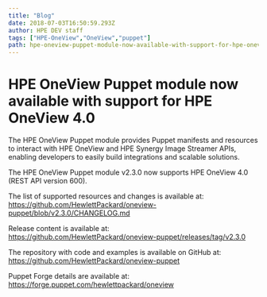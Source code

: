 ```yaml
---
title: "Blog"
date: 2018-07-03T16:50:59.293Z
author: HPE DEV staff 
tags: ["HPE-OneView","OneView","puppet"]
path: hpe-oneview-puppet-module-now-available-with-support-for-hpe-oneview-40
---
```

# HPE OneView Puppet module now available with support for HPE OneView 4.0

The HPE OneView Puppet module provides Puppet manifests and resources to interact with HPE OneView and HPE Synergy Image Streamer APIs, enabling developers to easily build integrations and scalable solutions.

The HPE OneView Puppet module v2.3.0 now supports HPE OneView 4.0 (REST API version 600).

The list of supported resources and changes is available at: <https://github.com/HewlettPackard/oneview-puppet/blob/v2.3.0/CHANGELOG.md>

Release content is available at: <https://github.com/HewlettPackard/oneview-puppet/releases/tag/v2.3.0>

The repository with code and examples is available on GitHub at: <https://github.com/HewlettPackard/oneview-puppet>

Puppet Forge details are available at: <https://forge.puppet.com/hewlettpackard/oneview>
